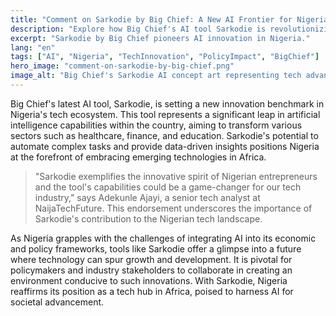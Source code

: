 ```yaml
---
title: "Comment on Sarkodie by Big Chief: A New AI Frontier for Nigeria"
description: "Explore how Big Chief's AI tool Sarkodie is revolutionizing tech in Nigeria."
excerpt: "Sarkodie by Big Chief pioneers AI innovation in Nigeria."
lang: "en"
tags: ["AI", "Nigeria", "TechInnovation", "PolicyImpact", "BigChief"]
hero_image: "comment-on-sarkodie-by-big-chief.png"
image_alt: "Big Chief's Sarkodie AI concept art representing tech advancement in Nigeria"
---
```


Big Chief's latest AI tool, Sarkodie, is setting a new innovation benchmark in Nigeria's tech ecosystem. This tool represents a significant leap in artificial intelligence capabilities within the country, aiming to transform various sectors such as healthcare, finance, and education. Sarkodie's potential to automate complex tasks and provide data-driven insights positions Nigeria at the forefront of embracing emerging technologies in Africa.

> "Sarkodie exemplifies the innovative spirit of Nigerian entrepreneurs and the tool's capabilities could be a game-changer for our tech industry," says Adekunle Ajayi, a senior tech analyst at NaijaTechFuture. This endorsement underscores the importance of Sarkodie's contribution to the Nigerian tech landscape.

As Nigeria grapples with the challenges of integrating AI into its economic and policy frameworks, tools like Sarkodie offer a glimpse into a future where technology can spur growth and development. It is pivotal for policymakers and industry stakeholders to collaborate in creating an environment conducive to such innovations. With Sarkodie, Nigeria reaffirms its position as a tech hub in Africa, poised to harness AI for societal advancement.